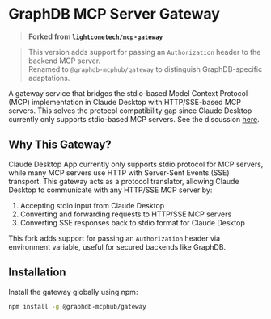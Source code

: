 # GraphDB MCP Server Gateway

> **Forked from [`lightconetech/mcp-gateway`](https://github.com/lightconetech/mcp-gateway)**

> This version adds support for passing an `Authorization` header to the backend MCP server.  
> Renamed to `@graphdb-mcphub/gateway` to distinguish GraphDB-specific adaptations.

A gateway service that bridges the stdio-based Model Context Protocol (MCP) implementation in Claude Desktop with HTTP/SSE-based MCP servers. This solves the protocol compatibility gap since Claude Desktop currently only supports stdio-based MCP servers. See the discussion [here](https://github.com/orgs/modelcontextprotocol/discussions/16).

## Why This Gateway?

Claude Desktop App currently only supports stdio protocol for MCP servers, while many MCP servers use HTTP with Server-Sent Events (SSE) transport. This gateway acts as a protocol translator, allowing Claude Desktop to communicate with any HTTP/SSE MCP server by:
1. Accepting stdio input from Claude Desktop
2. Converting and forwarding requests to HTTP/SSE MCP servers
3. Converting SSE responses back to stdio format for Claude Desktop

This fork adds support for passing an `Authorization` header via environment variable, useful for secured backends like GraphDB.

## Installation

Install the gateway globally using npm:

```bash
npm install -g @graphdb-mcphub/gateway